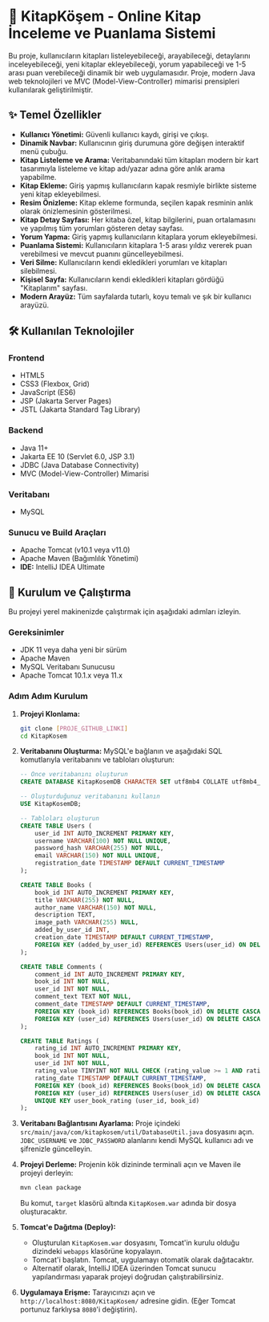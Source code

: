 # 📖 KitapKöşem - Online Kitap İnceleme ve Puanlama Sistemi

Bu proje, kullanıcıların kitapları listeleyebileceği, arayabileceği, detaylarını inceleyebileceği, yeni kitaplar ekleyebileceği, yorum yapabileceği ve 1-5 arası puan verebileceği dinamik bir web uygulamasıdır. Proje, modern Java web teknolojileri ve MVC (Model-View-Controller) mimarisi prensipleri kullanılarak geliştirilmiştir.

## ✨ Temel Özellikler

- **Kullanıcı Yönetimi:** Güvenli kullanıcı kaydı, girişi ve çıkışı.
- **Dinamik Navbar:** Kullanıcının giriş durumuna göre değişen interaktif menü çubuğu.
- **Kitap Listeleme ve Arama:** Veritabanındaki tüm kitapları modern bir kart tasarımıyla listeleme ve kitap adı/yazar adına göre anlık arama yapabilme.
- **Kitap Ekleme:** Giriş yapmış kullanıcıların kapak resmiyle birlikte sisteme yeni kitap ekleyebilmesi.
- **Resim Önizleme:** Kitap ekleme formunda, seçilen kapak resminin anlık olarak önizlemesinin gösterilmesi.
- **Kitap Detay Sayfası:** Her kitaba özel, kitap bilgilerini, puan ortalamasını ve yapılmış tüm yorumları gösteren detay sayfası.
- **Yorum Yapma:** Giriş yapmış kullanıcıların kitaplara yorum ekleyebilmesi.
- **Puanlama Sistemi:** Kullanıcıların kitaplara 1-5 arası yıldız vererek puan verebilmesi ve mevcut puanını güncelleyebilmesi.
- **Veri Silme:** Kullanıcıların kendi ekledikleri yorumları ve kitapları silebilmesi.
- **Kişisel Sayfa:** Kullanıcıların kendi ekledikleri kitapları gördüğü "Kitaplarım" sayfası.
- **Modern Arayüz:** Tüm sayfalarda tutarlı, koyu temalı ve şık bir kullanıcı arayüzü.

## 🛠️ Kullanılan Teknolojiler

### Frontend
- HTML5
- CSS3 (Flexbox, Grid)
- JavaScript (ES6)
- JSP (Jakarta Server Pages)
- JSTL (Jakarta Standard Tag Library)

### Backend
- Java 11+
- Jakarta EE 10 (Servlet 6.0, JSP 3.1)
- JDBC (Java Database Connectivity)
- MVC (Model-View-Controller) Mimarisi

### Veritabanı
- MySQL

### Sunucu ve Build Araçları
- Apache Tomcat (v10.1 veya v11.0)
- Apache Maven (Bağımlılık Yönetimi)
- **IDE:** IntelliJ IDEA Ultimate

## 🚀 Kurulum ve Çalıştırma

Bu projeyi yerel makinenizde çalıştırmak için aşağıdaki adımları izleyin.

### Gereksinimler
- JDK 11 veya daha yeni bir sürüm
- Apache Maven
- MySQL Veritabanı Sunucusu
- Apache Tomcat 10.1.x veya 11.x

### Adım Adım Kurulum

1.  **Projeyi Klonlama:**
    ```bash
    git clone [PROJE_GITHUB_LINKI]
    cd KitapKosem
    ```

2.  **Veritabanını Oluşturma:**
    MySQL'e bağlanın ve aşağıdaki SQL komutlarıyla veritabanını ve tabloları oluşturun:

    ```sql
    -- Önce veritabanını oluşturun
    CREATE DATABASE KitapKosemDB CHARACTER SET utf8mb4 COLLATE utf8mb4_unicode_ci;

    -- Oluşturduğunuz veritabanını kullanın
    USE KitapKosemDB;

    -- Tabloları oluşturun
    CREATE TABLE Users (
        user_id INT AUTO_INCREMENT PRIMARY KEY,
        username VARCHAR(100) NOT NULL UNIQUE,
        password_hash VARCHAR(255) NOT NULL,
        email VARCHAR(150) NOT NULL UNIQUE,
        registration_date TIMESTAMP DEFAULT CURRENT_TIMESTAMP
    );

    CREATE TABLE Books (
        book_id INT AUTO_INCREMENT PRIMARY KEY,
        title VARCHAR(255) NOT NULL,
        author_name VARCHAR(150) NOT NULL,
        description TEXT,
        image_path VARCHAR(255) NULL,
        added_by_user_id INT,
        creation_date TIMESTAMP DEFAULT CURRENT_TIMESTAMP,
        FOREIGN KEY (added_by_user_id) REFERENCES Users(user_id) ON DELETE SET NULL
    );

    CREATE TABLE Comments (
        comment_id INT AUTO_INCREMENT PRIMARY KEY,
        book_id INT NOT NULL,
        user_id INT NOT NULL,
        comment_text TEXT NOT NULL,
        comment_date TIMESTAMP DEFAULT CURRENT_TIMESTAMP,
        FOREIGN KEY (book_id) REFERENCES Books(book_id) ON DELETE CASCADE,
        FOREIGN KEY (user_id) REFERENCES Users(user_id) ON DELETE CASCADE
    );

    CREATE TABLE Ratings (
        rating_id INT AUTO_INCREMENT PRIMARY KEY,
        book_id INT NOT NULL,
        user_id INT NOT NULL,
        rating_value TINYINT NOT NULL CHECK (rating_value >= 1 AND rating_value <= 5),
        rating_date TIMESTAMP DEFAULT CURRENT_TIMESTAMP,
        FOREIGN KEY (book_id) REFERENCES Books(book_id) ON DELETE CASCADE,
        FOREIGN KEY (user_id) REFERENCES Users(user_id) ON DELETE CASCADE,
        UNIQUE KEY user_book_rating (user_id, book_id)
    );
    ```

3.  **Veritabanı Bağlantısını Ayarlama:**
    Proje içindeki `src/main/java/com/kitapkosem/util/DatabaseUtil.java` dosyasını açın. `JDBC_USERNAME` ve `JDBC_PASSWORD` alanlarını kendi MySQL kullanıcı adı ve şifrenizle güncelleyin.

4.  **Projeyi Derleme:**
    Projenin kök dizininde terminali açın ve Maven ile projeyi derleyin:
    ```bash
    mvn clean package
    ```
    Bu komut, `target` klasörü altında `KitapKosem.war` adında bir dosya oluşturacaktır.

5.  **Tomcat'e Dağıtma (Deploy):**
    * Oluşturulan `KitapKosem.war` dosyasını, Tomcat'in kurulu olduğu dizindeki `webapps` klasörüne kopyalayın.
    * Tomcat'i başlatın. Tomcat, uygulamayı otomatik olarak dağıtacaktır.
    * Alternatif olarak, IntelliJ IDEA üzerinden Tomcat sunucu yapılandırması yaparak projeyi doğrudan çalıştırabilirsiniz.

6.  **Uygulamaya Erişme:**
    Tarayıcınızı açın ve `http://localhost:8080/KitapKosem/` adresine gidin. (Eğer Tomcat portunuz farklıysa `8080`'i değiştirin).

